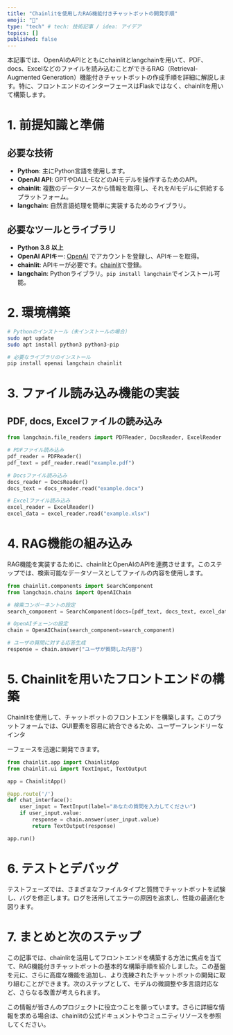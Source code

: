 ```yaml
---
title: "Chainlitを使用したRAG機能付きチャットボットの開発手順"
emoji: "👻"
type: "tech" # tech: 技術記事 / idea: アイデア
topics: []
published: false
---
```



本記事では、OpenAIのAPIとともにchainlitとlangchainを用いて、PDF、docs、Excelなどのファイルを読み込むことができるRAG（Retrieval-Augmented Generation）機能付きチャットボットの作成手順を詳細に解説します。特に、フロントエンドのインターフェースはFlaskではなく、chainlitを用いて構築します。

# 1. 前提知識と準備

## 必要な技術
- **Python**: 主にPython言語を使用します。
- **OpenAI API**: GPTやDALL-EなどのAIモデルを操作するためのAPI。
- **chainlit**: 複数のデータソースから情報を取得し、それをAIモデルに供給するプラットフォーム。
- **langchain**: 自然言語処理を簡単に実装するためのライブラリ。

## 必要なツールとライブラリ
- **Python 3.8 以上**
- **OpenAI APIキー**: [OpenAI](https://openai.com/) でアカウントを登録し、APIキーを取得。
- **chainlit**: APIキーが必要です。[chainlit](https://chainlit.com)で登録。
- **langchain**: Pythonライブラリ。`pip install langchain`でインストール可能。

# 2. 環境構築

```bash
# Pythonのインストール（未インストールの場合）
sudo apt update
sudo apt install python3 python3-pip

# 必要なライブラリのインストール
pip install openai langchain chainlit
```

# 3. ファイル読み込み機能の実装

## PDF, docs, Excelファイルの読み込み

```python
from langchain.file_readers import PDFReader, DocsReader, ExcelReader

# PDFファイル読み込み
pdf_reader = PDFReader()
pdf_text = pdf_reader.read("example.pdf")

# Docsファイル読み込み
docs_reader = DocsReader()
docs_text = docs_reader.read("example.docx")

# Excelファイル読み込み
excel_reader = ExcelReader()
excel_data = excel_reader.read("example.xlsx")
```

# 4. RAG機能の組み込み

RAG機能を実装するために、chainlitとOpenAIのAPIを連携させます。このステップでは、検索可能なデータソースとしてファイルの内容を使用します。

```python
from chainlit.components import SearchComponent
from langchain.chains import OpenAIChain

# 検索コンポーネントの設定
search_component = SearchComponent(docs=[pdf_text, docs_text, excel_data])

# OpenAIチェーンの設定
chain = OpenAIChain(search_component=search_component)

# ユーザの質問に対する応答生成
response = chain.answer("ユーザが質問した内容")
```

# 5. Chainlitを用いたフロントエンドの構築

Chainlitを使用して、チャットボットのフロントエンドを構築します。このプラットフォームでは、GUI要素を容易に統合できるため、ユーザーフレンドリーなインタ

ーフェースを迅速に開発できます。

```python
from chainlit.app import ChainlitApp
from chainlit.ui import TextInput, TextOutput

app = ChainlitApp()

@app.route('/')
def chat_interface():
    user_input = TextInput(label="あなたの質問を入力してください")
    if user_input.value:
        response = chain.answer(user_input.value)
        return TextOutput(response)

app.run()
```

# 6. テストとデバッグ

テストフェーズでは、さまざまなファイルタイプと質問でチャットボットを試験し、バグを修正します。ログを活用してエラーの原因を追求し、性能の最適化を図ります。

# 7. まとめと次のステップ

この記事では、chainlitを活用してフロントエンドを構築する方法に焦点を当てて、RAG機能付きチャットボットの基本的な構築手順を紹介しました。この基盤を元に、さらに高度な機能を追加し、より洗練されたチャットボットの開発に取り組むことができます。次のステップとして、モデルの微調整や多言語対応など、さらなる改善が考えられます。

この情報が皆さんのプロジェクトに役立つことを願っています。さらに詳細な情報を求める場合は、chainlitの公式ドキュメントやコミュニティリソースを参照してください。
